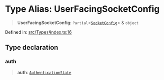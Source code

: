 # Type Alias: UserFacingSocketConfig

> **UserFacingSocketConfig**: `Partial`\<[`SocketConfig`](SocketConfig.md)\> & `object`

Defined in: [src/Types/index.ts:16](https://github.com/WhiskeySockets/Baileys/blob/2fdabb7f387029b680a2c5e056c7022c25b0f110/src/Types/index.ts#L16)

## Type declaration

### auth

> **auth**: [`AuthenticationState`](AuthenticationState.md)

